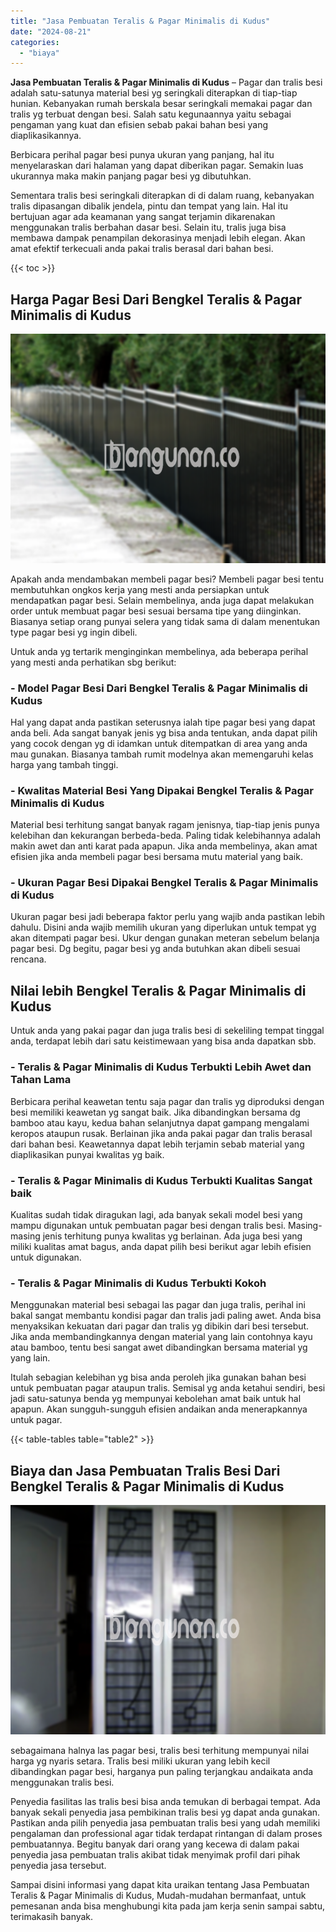 ```yaml
---
title: "Jasa Pembuatan Teralis & Pagar Minimalis di Kudus"
date: "2024-08-21"
categories: 
  - "biaya"
---
```


**Jasa Pembuatan Teralis & Pagar Minimalis di Kudus** – Pagar dan tralis besi adalah satu-satunya material besi yg seringkali diterapkan di tiap-tiap hunian. Kebanyakan rumah berskala besar seringkali memakai pagar dan tralis yg terbuat dengan besi. Salah satu kegunaannya yaitu sebagai pengaman yang kuat dan efisien sebab pakai bahan besi yang diaplikasikannya.

Berbicara perihal pagar besi punya ukuran yang panjang, hal itu menyelaraskan dari halaman yang dapat diberikan pagar. Semakin luas ukurannya maka makin panjang pagar besi yg dibutuhkan.

Sementara tralis besi seringkali diterapkan di di dalam ruang, kebanyakan tralis dipasangan dibalik jendela, pintu dan tempat yang lain. Hal itu bertujuan agar ada keamanan yang sangat terjamin dikarenakan menggunakan tralis berbahan dasar besi. Selain itu, tralis juga bisa membawa dampak penampilan dekorasinya menjadi lebih elegan. Akan amat efektif terkecuali anda pakai tralis berasal dari bahan besi.

{{< toc >}}

## Harga Pagar Besi Dari Bengkel Teralis & Pagar Minimalis di Kudus

![Jasa Pembuatan Teralis & Pagar Minimalis di Kudus](/images/pagar-minimalis-murah-64.png)

Apakah anda mendambakan membeli pagar besi? Membeli pagar besi tentu membutuhkan ongkos kerja yang mesti anda persiapkan untuk mendapatkan pagar besi. Selain membelinya, anda juga dapat melakukan order untuk membuat pagar besi sesuai bersama tipe yang diinginkan. Biasanya setiap orang punyai selera yang tidak sama di dalam menentukan type pagar besi yg ingin dibeli.

Untuk anda yg tertarik menginginkan membelinya, ada beberapa perihal yang mesti anda perhatikan sbg berikut:
### \- Model Pagar Besi Dari Bengkel Teralis & Pagar Minimalis di Kudus

Hal yang dapat anda pastikan seterusnya ialah tipe pagar besi yang dapat anda beli. Ada sangat banyak jenis yg bisa anda tentukan, anda dapat pilih yang cocok dengan yg di idamkan untuk ditempatkan di area yang anda mau gunakan. Biasanya tambah rumit modelnya akan memengaruhi kelas harga yang tambah tinggi.

### \- Kwalitas Material Besi Yang Dipakai Bengkel Teralis & Pagar Minimalis di Kudus

Material besi terhitung sangat banyak ragam jenisnya, tiap-tiap jenis punya kelebihan dan kekurangan berbeda-beda. Paling tidak kelebihannya adalah makin awet dan anti karat pada apapun. Jika anda membelinya, akan amat efisien jika anda membeli pagar besi bersama mutu material yang baik.

### \- Ukuran Pagar Besi Dipakai Bengkel Teralis & Pagar Minimalis di Kudus

Ukuran pagar besi jadi beberapa faktor perlu yang wajib anda pastikan lebih dahulu. Disini anda wajib memilih ukuran yang diperlukan untuk tempat yg akan ditempati pagar besi. Ukur dengan gunakan meteran sebelum belanja pagar besi. Dg begitu, pagar besi yg anda butuhkan akan dibeli sesuai rencana.

## Nilai lebih Bengkel Teralis & Pagar Minimalis di Kudus

Untuk anda yang pakai pagar dan juga tralis besi di sekeliling tempat tinggal anda, terdapat lebih dari satu keistimewaan yang bisa anda dapatkan sbb.

### \- Teralis & Pagar Minimalis di Kudus Terbukti Lebih Awet dan Tahan Lama

Berbicara perihal keawetan tentu saja pagar dan tralis yg diproduksi dengan besi memiliki keawetan yg sangat baik. Jika dibandingkan bersama dg bamboo atau kayu, kedua bahan selanjutnya dapat gampang mengalami keropos ataupun rusak. Berlainan jika anda pakai pagar dan tralis berasal dari bahan besi. Keawetannya dapat lebih terjamin sebab material yang diaplikasikan punyai kwalitas yg baik.

### \- Teralis & Pagar Minimalis di Kudus Terbukti Kualitas Sangat baik

Kualitas sudah tidak diragukan lagi, ada banyak sekali model besi yang mampu digunakan untuk pembuatan pagar besi dengan tralis besi. Masing-masing jenis terhitung punya kwalitas yg berlainan. Ada juga besi yang miliki kualitas amat bagus, anda dapat pilih besi berikut agar lebih efisien untuk digunakan.

### \- Teralis & Pagar Minimalis di Kudus Terbukti Kokoh

Menggunakan material besi sebagai las pagar dan juga tralis, perihal ini bakal sangat membantu kondisi pagar dan tralis jadi paling awet. Anda bisa menyaksikan kekuatan dari pagar dan tralis yg dibikin dari besi tersebut. Jika anda membandingkannya dengan material yang lain contohnya kayu atau bamboo, tentu besi sangat awet dibandingkan bersama material yg yang lain.

Itulah sebagian kelebihan yg bisa anda peroleh jika gunakan bahan besi untuk pembuatan pagar ataupun tralis. Semisal yg anda ketahui sendiri, besi jadi satu-satunya benda yg mempunyai kebolehan amat baik untuk hal apapun. Akan sungguh-sungguh efisien andaikan anda menerapkannya untuk pagar.

{{< table-tables table="table2" >}}

## Biaya dan Jasa Pembuatan Tralis Besi Dari Bengkel Teralis & Pagar Minimalis di Kudus

![Jasa Pembuatan Teralis & Pagar Minimalis di Kudus](/images/teralis-minimalis-murah-03.png)

sebagaimana halnya las pagar besi, tralis besi terhitung mempunyai nilai harga yg nyaris setara. Tralis besi miliki ukuran yang lebih kecil dibandingkan pagar besi, harganya pun paling terjangkau andaikata anda menggunakan tralis besi.

Penyedia fasilitas las tralis besi bisa anda temukan di berbagai tempat. Ada banyak sekali penyedia jasa pembikinan tralis besi yg dapat anda gunakan. Pastikan anda pilih penyedia jasa pembuatan tralis besi yang udah memiliki pengalaman dan professional agar tidak terdapat rintangan di dalam proses pembuatannya. Begitu banyak dari orang yang kecewa di dalam pakai penyedia jasa pembuatan tralis akibat tidak menyimak profil dari pihak penyedia jasa tersebut.

Sampai disini informasi yang dapat kita uraikan tentang Jasa Pembuatan Teralis & Pagar Minimalis di Kudus, Mudah-mudahan bermanfaat, untuk pemesanan anda bisa menghubungi kita pada jam kerja senin sampai sabtu, terimakasih banyak.
